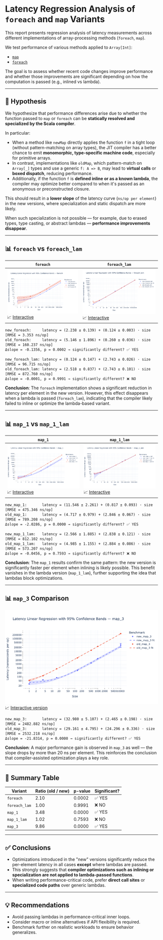 # Latency Regression Analysis of `foreach` and `map` Variants

This report presents regression analysis of latency measurements across different implementations of array-processing methods (`foreach`, `map`).

We test performance of various methods applied to `Array[Int]`:
- [`map`](https://github.com/2Pit/scala-benchmarks/blob/main/src/main/scala/benchmarks/Impl.scala#L7-L36)
- [`foreach`](https://github.com/2Pit/scala-benchmarks/blob/main/src/main/scala/benchmarks/Impl.scala#L38-L61)

The goal is to assess whether recent code changes improve performance and whether those improvements are significant depending on how the computation is passed (e.g., inlined vs lambda).

---

## 🔬 Hypothesis

We hypothesize that performance differences arise due to whether the function passed to `map` or `foreach` can be **statically resolved and specialized by the Scala compiler**.

In particular:

- When a method like `newMap` directly applies the function `f` in a tight loop (without pattern-matching on array types), the JIT compiler has a better chance to emit **monomorphic, type-specific machine code**, especially for primitive arrays.
- In contrast, implementations like `oldMap`, which pattern-match on `Array[_]` types and use a generic `f: A => B`, may lead to **virtual calls** or **boxed dispatch**, reducing performance.
- Additionally, if the function `f` is **defined inline or as a known lambda**, the compiler may optimize better compared to when it's passed as an anonymous or preconstructed closure.

This should result in a **lower slope** of the latency curve (`ns/op per element`) in the new versions, where specialization and static dispatch are more likely.

When such specialization is not possible — for example, due to erased types, type casting, or abstract lambdas — **performance improvements disappear**.

---

## 📊 `foreach` vs `foreach_lam`

| `foreach` | `foreach_lam` |
|-----------|---------------|
| ![foreach](figures/foreach.png)<br>📈 [Interactive](../interactive/latency_foreach.html) | ![foreach_lam](figures/foreach_lam.png)<br>📈 [Interactive](../interactive/latency_foreach_lam.html) |

```
new_foreach:     latency = (2.238 ± 0.139) + (0.124 ± 0.003) · size    [RMSE = 3.353 ns/op]
old_foreach:     latency = (5.146 ± 1.896) + (0.260 ± 0.036) · size    [RMSE = 160.237 ns/op]
Δslope = -0.1356, p = 0.0002 → significantly different? ✅ YES

new_foreach_lam: latency = (0.124 ± 0.147) + (2.743 ± 0.026) · size    [RMSE = 96.715 ns/op]
old_foreach_lam: latency = (2.518 ± 0.837) + (2.743 ± 0.101) · size    [RMSE = 872.760 ns/op]
Δslope = -0.0001, p = 0.9991 → significantly different? ❌ NO
```

**Conclusion**:
The `foreach` implementation shows a significant reduction in latency per element in the new version.
However, this effect disappears when a lambda is passed (`foreach_lam`), indicating that the compiler likely failed to inline or optimize the lambda-based variant.

---

## 📊 `map_1` vs `map_1_lam`

| `map_1` | `map_1_lam` |
|--------|-------------|
| ![map_1](figures/map_1.png)<br>📈 [Interactive](../interactive/latency_map_1.html) | ![map_1_lam](figures/map_1_lam.png)<br>📈 [Interactive](../interactive/latency_map_1_lam.html) |

```
new_map_1:       latency = (11.546 ± 2.261) + (0.817 ± 0.093) · size    [RMSE = 475.346 ns/op]
old_map_1:       latency = (4.717 ± 0.979) + (2.846 ± 0.067) · size    [RMSE = 789.208 ns/op]
Δslope = -2.0286, p = 0.0000 → significantly different? ✅ YES

new_map_1_lam:   latency = (2.566 ± 1.885) + (2.838 ± 0.121) · size    [RMSE = 812.102 ns/op]
old_map_1_lam:   latency = (4.985 ± 1.155) + (2.884 ± 0.086) · size    [RMSE = 573.207 ns/op]
Δslope = -0.0456, p = 0.7593 → significantly different? ❌ NO
```

**Conclusion**:
The `map_1` results confirm the same pattern: the new version is significantly faster per element when inlining is likely possible.
This benefit vanishes in the lambda version (`map_1_lam`), further supporting the idea that lambdas block optimizations.

---

## 📊 `map_3` Comparison

![map_3](figures/map_3.png)
📈 [Interactive version](../interactive/latency_map_3.html)

```
new_map_3:       latency = (32.980 ± 5.107) + (2.465 ± 0.198) · size    [RMSE = 2482.882 ns/op]
old_map_3:       latency = (29.161 ± 4.795) + (24.296 ± 0.336) · size    [RMSE = 2532.218 ns/op]
Δslope = -21.8314, p = 0.0000 → significantly different? ✅ YES
```

**Conclusion**:
A major performance gain is observed in `map_3` as well — the slope drops by more than 20 ns per element.
This reinforces the conclusion that compiler-assisted optimization plays a key role.

---

## 🧾 Summary Table

| Variant         | Ratio (old / new) | p-value | Significant? |
|----------------|-------------------|---------|--------------|
| `foreach`       | 2.10              | 0.0002  | ✅ YES        |
| `foreach_lam`   | 1.00              | 0.9991  | ❌ NO         |
| `map_1`         | 3.48              | 0.0000  | ✅ YES        |
| `map_1_lam`     | 1.02              | 0.7593  | ❌ NO         |
| `map_3`         | 9.86              | 0.0000  | ✅ YES        |

---

## ✅ Conclusions

- Optimizations introduced in the "new" versions significantly reduce the per-element latency in all cases **except** where lambdas are passed.
- This strongly suggests that **compiler optimizations such as inlining or specialization are not applied to lambda-passed functions**.
- When writing performance-critical code, prefer **direct call sites** or **specialized code paths** over generic lambdas.

---

## 💡 Recommendations

- Avoid passing lambdas in performance-critical inner loops.
- Consider macro or inline alternatives if API flexibility is required.
- Benchmark further on realistic workloads to ensure behavior generalizes.
